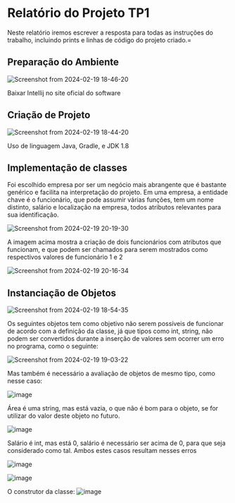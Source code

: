 # Relatório do Projeto TP1 
Neste relatório iremos escrever a resposta para todas as instruções do trabalho, incluindo prints e linhas de código do projeto criado.=
## Preparação do Ambiente
![Screenshot from 2024-02-19 18-46-20](https://github.com/Fernando-infnet/TP-1/assets/132312334/20e8ba4a-560b-40d6-a8ee-fcf3054f02d2)

Baixar Intellij no site oficial do software

## Criação de Projeto
![Screenshot from 2024-02-19 18-44-20](https://github.com/Fernando-infnet/TP-1/assets/132312334/d9c75f73-2cee-46a0-b2c6-50b215a2276e)

Uso de linguagem Java, Gradle, e JDK 1.8

## Implementação de classes
Foi escolhido empresa por ser um negócio mais abrangente que é bastante genérico e facilita na interpretação do projeto.
Em uma empresa, a entidade chave é o funcionário, que pode assumir várias funções, tem um nome distinto, salário e localização na empresa, todos atributos relevantes para sua identificação.

![Screenshot from 2024-02-19 20-19-30](https://github.com/Fernando-infnet/TP-1/assets/132312334/bbe31d68-3372-400b-982f-f64f568eab09)

A imagem acima mostra a criação de dois funcionários com atributos que funcionam, e que podem ser chamados para serem mostrados como respectivos valores de funcionário 1 e 2

![Screenshot from 2024-02-19 20-16-34](https://github.com/Fernando-infnet/TP-1/assets/132312334/ca47263c-c342-4e0f-bccd-81f1ae67180d)

## Instanciação de Objetos

![Screenshot from 2024-02-19 18-54-35](https://github.com/Fernando-infnet/TP-1/assets/132312334/f7bc1abd-822b-4209-b7d2-2002218f38d2)

Os seguintes objetos tem como objetivo não serem possíveis de funcionar de acordo com a definição da classe, já que tipos como int, string, não podem ser convertidos durante a inserção de valores sem ocorrer um erro no programa, como o seguinte:

![Screenshot from 2024-02-19 19-03-22](https://github.com/Fernando-infnet/TP-1/assets/132312334/2538e834-8fdf-45f9-8fbf-a2bc6b11176a)

Mas também é necessário a avaliação de objetos de mesmo tipo, como nesse caso:

![image](https://github.com/Fernando-infnet/TP-1/assets/132312334/b15b562f-1310-45a0-93bb-54a7c2c1f43e)

Área é uma string, mas está vazia, o que não é bom para o objeto, se for utilizar do valor deste objeto no futuro.

![image](https://github.com/Fernando-infnet/TP-1/assets/132312334/a4c16cbb-555a-4b80-8907-ccfd1684d751)

Salário é int, mas está 0, salário é necessário ser acima de 0, para que seja considerado como tal.
Ambos estes casos resultam nesses erros

![image](https://github.com/Fernando-infnet/TP-1/assets/132312334/9982a5c3-f814-40d5-8752-1dc3285fd9d9)

![image](https://github.com/Fernando-infnet/TP-1/assets/132312334/8488a980-1237-40a7-8185-8a781dd9aeba)

O construtor da classe:
![image](https://github.com/Fernando-infnet/TP-1/assets/132312334/8691df04-34cc-4c35-89b5-266b2f9460d6)




